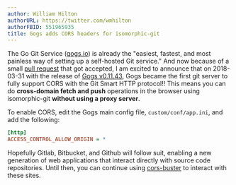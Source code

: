 ```yaml
---
author: William Hilton
authorURL: https://twitter.com/wmhilton
authorFBID: 551965935
title: Gogs adds CORS headers for isomorphic-git
---
```


The Go Git Service ([gogs.io](https://gogs.io)) is already the "easiest, fastest, and most painless way of setting up a self-hosted Git service."
And now because of a small [pull request](https://github.com/gogits/gogs/pull/4970/files) that got accepted,
I am excited to announce that on 2018-03-31 with the release of [Gogs v0.11.43](https://github.com/gogits/gogs/releases/tag/v0.11.43),
Gogs became the first git server to fully support CORS with the Git Smart HTTP protocol!!
This means you can do **cross-domain fetch and push** operations in the browser using isomorphic-git
**without using a proxy server**.

To enable CORS, edit the Gogs main config file, `custom/conf/app.ini`, and add the following:

```ini
[http]
ACCESS_CONTROL_ALLOW_ORIGIN = *
```

Hopefully Gitlab, Bitbucket, and Github will follow suit, enabling a new generation of web applications that
interact directly with source code repositories. Until then, you can continue using [cors-buster](https://cors-buster-tbgktfqyku.now.sh/)
to interact with these sites.
